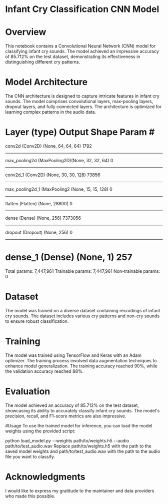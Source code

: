 # Infant Cry Classification CNN Model

# Overview
This notebook contains a Convolutional Neural Network (CNN) model for classifying infant cry sounds. The model achieved an impressive accuracy of 85.712% on the test dataset, demonstrating its effectiveness in distinguishing different cry patterns.

# Model Architecture
The CNN architecture is designed to capture intricate features in infant cry sounds. The model comprises convolutional layers, max-pooling layers, dropout layers, and fully connected layers. The architecture is optimized for learning complex patterns in the audio data.


Layer (type)                Output Shape         Param #
=======================================================
conv2d (Conv2D)             (None, 64, 64, 64)   1792
_______________________________________________________
max_pooling2d (MaxPooling2D)(None, 32, 32, 64)   0
_______________________________________________________
conv2d_1 (Conv2D)           (None, 30, 30, 128)  73856
_______________________________________________________
max_pooling2d_1 (MaxPooling2 (None, 15, 15, 128)  0
_______________________________________________________
flatten (Flatten)           (None, 28800)        0
_______________________________________________________
dense (Dense)               (None, 256)          7373056
_______________________________________________________
dropout (Dropout)           (None, 256)          0
_______________________________________________________
dense_1 (Dense)             (None, 1)            257
=======================================================
Total params: 7,447,961
Trainable params: 7,447,961
Non-trainable params: 0

# Dataset
The model was trained on a diverse dataset containing recordings of infant cry sounds. The dataset includes various cry patterns and non-cry sounds to ensure robust classification.

# Training
The model was trained using TensorFlow and Keras with an Adam optimizer. The training process involved data augmentation techniques to enhance model generalization. The training accuracy reached 90%, while the validation accuracy reached 88%.

# Evaluation
The model achieved an accuracy of 85.712% on the test dataset, showcasing its ability to accurately classify infant cry sounds. The model's precision, recall, and F1-score metrics are also impressive.

#Usage
To use the trained model for inference, you can load the model weights using the provided script:

python load_model.py --weights path/to/weights.h5 --audio path/to/test_audio.wav
Replace path/to/weights.h5 with the path to the saved model weights and path/to/test_audio.wav with the path to the audio file you want to classify.

# Acknowledgments
I would like to express my gratitude to the maintainer and data providers who made this  possible.
